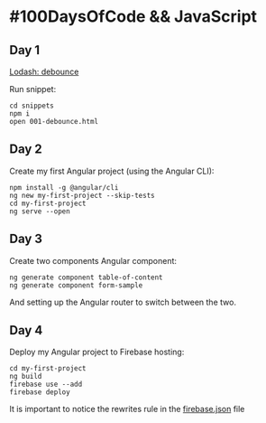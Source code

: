 # #100DaysOfCode && JavaScript

## Day 1

[Lodash: debounce](snippets/001-debounce.html)

Run snippet:

```
cd snippets
npm i
open 001-debounce.html
```

## Day 2

Create my first Angular project (using the Angular CLI):

```
npm install -g @angular/cli
ng new my-first-project --skip-tests
cd my-first-project
ng serve --open
```

## Day 3

Create two components Angular component:

```
ng generate component table-of-content
ng generate component form-sample
```

And setting up the Angular router to switch between the two.

## Day 4

Deploy my Angular project to Firebase hosting:

```
cd my-first-project
ng build
firebase use --add
firebase deploy
```

It is important to notice the rewrites rule in the [firebase.json](./my-first-project/firebase.json) file